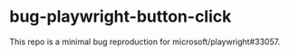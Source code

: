 # bug-playwright-button-click

This repo is a minimal bug reproduction for microsoft/playwright#33057.
